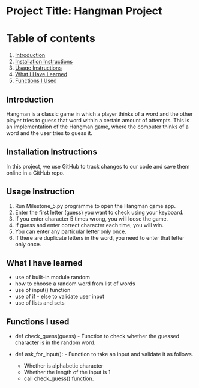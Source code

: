 # Project Title: Hangman Project
# Table of contents

1. [Introduction](#introduction)
2. [Installation Instructions](#installation-instructions)
3. [Usage Instructions](#usage-instructions)
4. [What I Have Learned](#what-i-have-learned)
5. [Functions I Used](#functions-i-used)

   
## Introduction
Hangman is a classic game in which a player thinks of a word and the other player tries to guess that word within a certain amount of attempts.
This is an implementation of the Hangman game, where the computer thinks of a word and the user tries to guess it.

## Installation Instructions
In this project, we use GitHub to track changes to our code and save them online in a GitHub repo. 

## Usage Instruction

   1. Run Milestone_5.py programme to open the Hangman game app.
   2. Enter the first letter (guess) you want to check using your keyboard.
   3. If you enter character 5 times wrong, you will loose the game.
   4. If guess and enter correct character each time, you will win.
   5. You can enter any particular letter only once.
   6. If there are duplicate letters in the word, you need to enter that letter only once.

## What I have learned
  - use of built-in module random
  - how to choose a random word from list of words
  - use of input() function
  - use of if - else to validate user input
  - use of lists and sets

## Functions I used
  - def check_guess(guess) - Function to check whether the guessed character is in the random word.
    
  - def ask_for_input(): - Function to take an input and validate it as follows.
    - Whether is alphabetic character
    - Whether the length of the input is 1
    - call check_guess() function.
   

                           
